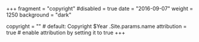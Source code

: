 +++
fragment = "copyright"
#disabled = true
date = "2016-09-07"
weight = 1250
background = "dark"

copyright = "" # default: Copyright $Year .Site.params.name
attribution = true # enable attribution by setting it to true
+++